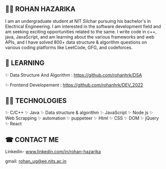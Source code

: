 ## 👨‍🎓 ROHAN HAZARIKA

I am an undergraduate student at NIT Silchar pursuing his bachelor's in Electrical Engineering. I am interested in the software development field and am seeking exciting     opportunities related to the same. I write code in c++, java, JavaScript, and am learning about the various frameworks and web APIs, and I have solved 800+ data structure & algorithm questions on various coding platforms like LeetCode, GFG, and codeforces.

## 🎯 LEARNING

  ✨ Data Structure And Algorithm : https://github.com/rohanhrk/DSA

  ✨ Frontend Developement : https://github.com/rohanhrk/DEV_2022

## 👩‍💻 TECHNOLOGIES

  ✨ C/C++
  ✨ Java
  ✨ Data structure & algorithm
  ✨ JavaScript
  ✨ Node js
  ✨ Web Scrapping
  ✨ automation
  ✨ puppeteer
  ✨ Html
  ✨ CSS
  ✨ DOM
  ✨ jQuery
  ✨ React

## ☎ CONTACT ME

  Linkedin- www.linkedin.com/in/rohan-hazarika

  gmail: rohan_ug@ee.nits.ac.in
